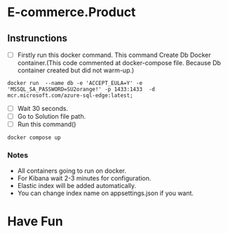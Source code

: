# E-commerce.Product

## Instrunctions
- [ ] Firstly run this docker command. This command Create Db Docker container.(This code commented at docker-compose file. Because Db container created but did not warm-up.)
```
docker run  --name db -e 'ACCEPT_EULA=Y' -e 'MSSQL_SA_PASSWORD=SU2orange!' -p 1433:1433  -d mcr.microsoft.com/azure-sql-edge:latest;   
```
- [ ] Wait 30 seconds.
- [ ] Go to Solution file path.
- [ ] Run this command()
```
docker compose up   
```

### Notes
- All containers going to run on docker.
- For Kibana wait 2-3 minutes for configuration.
- Elastic index will be added automatically.
- You can change index name on appsettings.json if you want.

# Have Fun